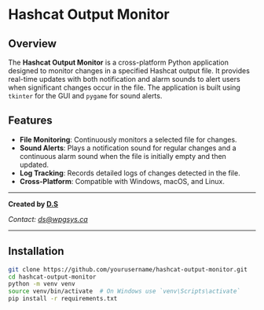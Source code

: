 # Hashcat Output Monitor

## Overview

The **Hashcat Output Monitor** is a cross-platform Python application designed to monitor changes in a specified Hashcat output file. It provides real-time updates with both notification and alarm sounds to alert users when significant changes occur in the file. The application is built using `tkinter` for the GUI and `pygame` for sound alerts.

## Features

- **File Monitoring**: Continuously monitors a selected file for changes.
- **Sound Alerts**: Plays a notification sound for regular changes and a continuous alarm sound when the file is initially empty and then updated.
- **Log Tracking**: Records detailed logs of changes detected in the file.
- **Cross-Platform**: Compatible with Windows, macOS, and Linux.

---

**Created by [D.S](https://wpgsys.ca)**

*Contact: ds@wpgsys.ca*

---


## Installation

```bash
git clone https://github.com/yourusername/hashcat-output-monitor.git
cd hashcat-output-monitor
python -m venv venv
source venv/bin/activate  # On Windows use `venv\Scripts\activate`
pip install -r requirements.txt

